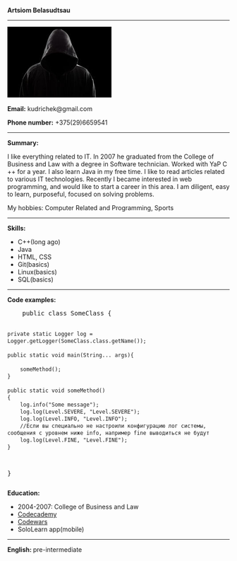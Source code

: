 <div class = "editing">
<p><strong>Artsiom Belasudtsau</strong></p><hr>
<img src = "/assets/images/photo.png" alt = "my photo">
<p><strong>Email:</strong> kudrichek@gmail.com</p>
<p><strong>Phone number:</strong> +375(29)6659541</p><hr>

<p><strong>Summary:</strong></p>
<p>I like everything related to IT. In 2007 he graduated from the College of Business and Law with a degree in Software technician.
Worked with YaP C ++ for a year. I also learn Java in my free time. I like to read articles related to various IT technologies.
Recently I became interested in web programming, and would like to start a career in this area. I am diligent, easy to learn, purposeful, focused on solving problems.</p>
<p>My hobbies: Computer Related and Programming, Sports</p><hr>

<p><strong>Skills:</strong></p>
<p>
<ul>
  <li>C++(long ago)</li>
  <li>Java</li>
  <li>HTML, CSS</li>
  <li>Git(basics)</li>
  <li>Linux(basics)</li> 
  <li>SQL(basics)</li>
</ul>
</p>
<hr>

<p><strong>Code examples:</strong>
  <p>
    <pre>
    public class SomeClass {

    private static Logger log = Logger.getLogger(SomeClass.class.getName());

    public static void main(String... args){

        someMethod();
    }

    public static void someMethod()
    {
        log.info("Some message");
        log.log(Level.SEVERE, "Level.SEVERE");
        log.log(Level.INFO, "Level.INFO");
        //Если вы специально не настроили конфигурацию лог системы, сообщения с уровнем ниже info, например fine выводиться не будут
        log.log(Level.FINE, "Level.FINE");
    }
}
</pre>
</p>

<p><strong>Education:</strong></p>
<p>
  <ul>
    <li>2004-2007: College of Business and Law</li>
    <li><a href = "https://www.codecademy.com/profiles/kudri">Codecademy</a></li>
    <li><a href = "https://www.codewars.com/users/Kraken02">Codewars</a></li>
    <li>SoloLearn app(mobile)</li>
  </ul>
</p>
<hr>

<p><strong>English: </strong>pre-intermediate</p>
</div>


